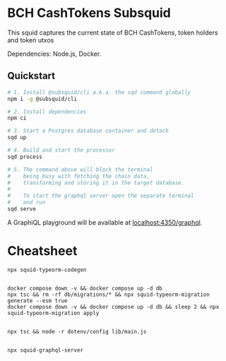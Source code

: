 # BCH CashTokens Subsquid

This squid captures the current state of BCH CashTokens, token holders and token utxos

Dependencies: Node.js, Docker.

## Quickstart

```bash
# 1. Install @subsquid/cli a.k.a. the sqd command globally
npm i -g @subsquid/cli

# 2. Install dependencies
npm ci

# 3. Start a Postgres database container and detach
sqd up

# 4. Build and start the processor
sqd process

# 5. The command above will block the terminal
#    being busy with fetching the chain data, 
#    transforming and storing it in the target database.
#
#    To start the graphql server open the separate terminal
#    and run
sqd serve
```
A GraphiQL playground will be available at [localhost:4350/graphql](http://localhost:4350/graphql).

# Cheatsheet

```
npx squid-typeorm-codegen


docker compose down -v && docker compose up -d db
npx tsc && rm -rf db/migrations/* && npx squid-typeorm-migration generate --esm true
docker compose down -v && docker compose up -d db && sleep 2 && npx squid-typeorm-migration apply


npx tsc && node -r dotenv/config lib/main.js


npx squid-graphql-server
```
